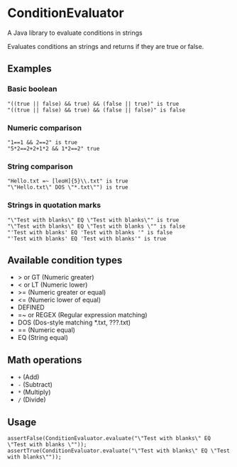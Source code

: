 ConditionEvaluator
==================

A Java library to evaluate conditions in strings

Evaluates conditions an strings and returns if they are true or false.

## Examples

### Basic boolean
    "((true || false) && true) && (false || true)" is true
    "((true || false) && true) && (false || false)" is false

### Numeric comparison
    "1==1 && 2==2" is true
    "5*2==2+2+1*2 && 1*2==2" true

### String comparison
    "Hello.txt =~ [leoH]{5}\\.txt" is true
    "\"Hello.txt\" DOS \"*.txt\"") is true

### Strings in quotation marks
    "\"Test with blanks\" EQ \"Test with blanks\"" is true
    "\"Test with blanks\" EQ \"Test with blanks \"" is false
    "'Test with blanks' EQ 'Test with blanks '" is false
    "'Test with blanks' EQ 'Test with blanks'" is true

## Available condition types
* &gt; or GT (Numeric greater)
* &lt; or LT (Numeric lower)
* &gt;= (Numeric greater or equal)
* &lt;= (Numeric lower of equal)
* DEFINED
* =~ or REGEX (Regular expression matching)
* DOS (Dos-style matching *.txt, ???.txt)
* == (Numeric equal)
* EQ (String equal)

## Math operations
* `+` (Add)
* `-` (Subtract)
* `*` (Multiply)
* `/` (Divide)

## Usage
    assertFalse(ConditionEvaluator.evaluate("\"Test with blanks\" EQ \"Test with blanks \""));
    assertTrue(ConditionEvaluator.evaluate("\"Test with blanks\" EQ \"Test with blanks\""));

